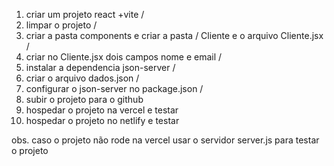 1) criar um projeto react +vite /
2) limpar o projeto /
3) criar a pasta components e criar a pasta /
Cliente e o arquivo Cliente.jsx /
4) criar no Cliente.jsx dois campos nome e email /
5) instalar a dependencia json-server /
6) criar o arquivo dados.json /
7) configurar o json-server no package.json /
8) subir o projeto para o github 
9) hospedar o projeto na vercel e testar
10) hospedar o projeto no netlify e testar

obs. caso o projeto não rode na vercel
usar o servidor server.js para testar o projeto